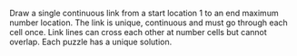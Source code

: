 Draw a single continuous link from a start location 1 to an end maximum number
location. The link is unique, continuous and must go through each cell once.
Link lines can cross each other at number cells but cannot overlap. Each puzzle
has a unique solution.
